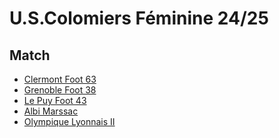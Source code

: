 # U.S.Colomiers Féminine 24/25
<html lang="fr">
<head>
    <meta charset="UTF-8">
    <meta name="viewport" content="width=device-width, initial-scale=1.0">
    <link rel="stylesheet" href="style.css">
</head>
<body>
    <h2>Match</h2>
    <ul>
        <li><a href="J1CF63.html">Clermont Foot 63</a></li>
        <li><a href="J2GF38.html">Grenoble Foot 38</a></li>
        <li><a href="J3PF43.html">Le Puy Foot 43</a></li>
        <li><a href="J4AM.html">Albi Marssac</a></li>
        <li><a href="J5OLII.html">Olympique Lyonnais II</a></li>
    </ul>
</body>
</html>
